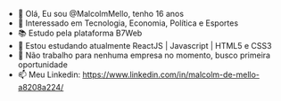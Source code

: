 - 👋 Olá, Eu sou @MalcolmMello, tenho 16 anos
- 👀 Interessado em Tecnologia, Economia, Política e Esportes
- 📚 Estudo pela plataforma B7Web
- 🌱 Estou estudando atualmente ReactJS | Javascript | HTML5 e CSS3
- 🔎 Não trabalho para nenhuma empresa no momento, busco primeira oportunidade
- 📫 Meu Linkedin: https://www.linkedin.com/in/malcolm-de-mello-a8208a224/


